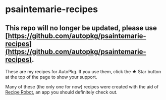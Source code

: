 # psaintemarie-recipes

## This repo will no longer be updated, please use [https://github.com/autopkg/psaintemarie-recipes](https://github.com/autopkg/psaintemarie-recipes).

These are my recipes for AutoPkg. If you use them, click the ★  Star button at the top of the page to show your support.

Many of these (the only one for now) recipes were created with the aid of [Recipe Robot](https://github.com/homebysix/recipe-robot), an app you should definitely check out.
